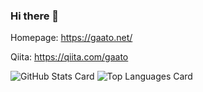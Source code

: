### Hi there 👋

<!--
**gaato/gaato** is a ✨ _special_ ✨ repository because its `README.md` (this file) appears on your GitHub profile.

Here are some ideas to get you started:

- 🔭 I’m currently working on ...
- 🌱 I’m currently learning ...
- 👯 I’m looking to collaborate on ...
- 🤔 I’m looking for help with ...
- 💬 Ask me about ...
- 📫 How to reach me: ...
- 😄 Pronouns: ...
- ⚡ Fun fact: ...
-->

Homepage: https://gaato.net/

Qiita: https://qiita.com/gaato

![GitHub Stats Card](https://github-readme-stats.vercel.app/api?username=gaato)
![Top Languages Card](https://github-readme-stats.vercel.app/api/top-langs/?username=gaato)
